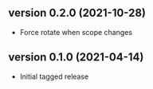version 0.2.0 (2021-10-28)
--------------------------
 - Force rotate when scope changes

version 0.1.0 (2021-04-14)
--------------------------
 - Initial tagged release
